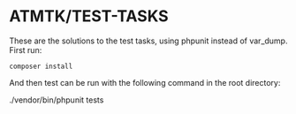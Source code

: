 # ATMTK/TEST-TASKS

These are the solutions to the test tasks, using phpunit instead of var_dump.
First run:
```console
composer install
```  

And then test can be run with the following command in the root directory:

 ./vendor/bin/phpunit tests